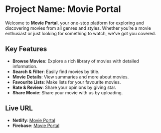 
# Project Name: Movie Portal

Welcome to **Movie Portal**, your one-stop platform for exploring and discovering movies from all genres and styles. Whether you’re a movie enthusiast or just looking for something to watch, we’ve got you covered.


## Key Features
-  **Browse Movies**: Explore a rich library of movies with detailed information.
-  **Search & Filter**: Easily find movies by title.
-  **Movie Details**: View summaries and more about movies.
-  **Favourite Lists**: Make lists for your favourite movies.
-  **Rate & Review**: Share your opinions by giving star.
-  **Share Movie**: Share your movie with us by uploading.


## Live URL
- **Netlify**: [Movie Portal](https://a10-movie-portal-client.netlify.app/)
- **Firebase**: [Movie Portal](https://movie-portal-e7f35.web.app/)



